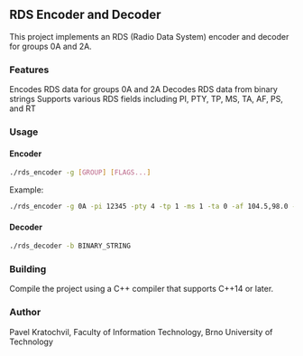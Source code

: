 ## RDS Encoder and Decoder
This project implements an RDS (Radio Data System) encoder and decoder for groups 0A and 2A.
### Features
Encodes RDS data for groups 0A and 2A
Decodes RDS data from binary strings
Supports various RDS fields including PI, PTY, TP, MS, TA, AF, PS, and RT
### Usage
#### Encoder
``` sh
./rds_encoder -g [GROUP] [FLAGS...]
```
Example:
``` sh
./rds_encoder -g 0A -pi 12345 -pty 4 -tp 1 -ms 1 -ta 0 -af 104.5,98.0 -ps "RadioXYZ"
```
#### Decoder
``` sh
./rds_decoder -b BINARY_STRING
```
### Building
Compile the project using a C++ compiler that supports C++14 or later.
### Author
Pavel Kratochvil,
Faculty of Information Technology,
Brno University of Technology
